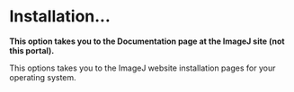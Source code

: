 # Installation\...

**This option takes you to the Documentation page at the ImageJ site
(not this portal).**

This options takes you to the ImageJ website installation pages for your
operating system.
